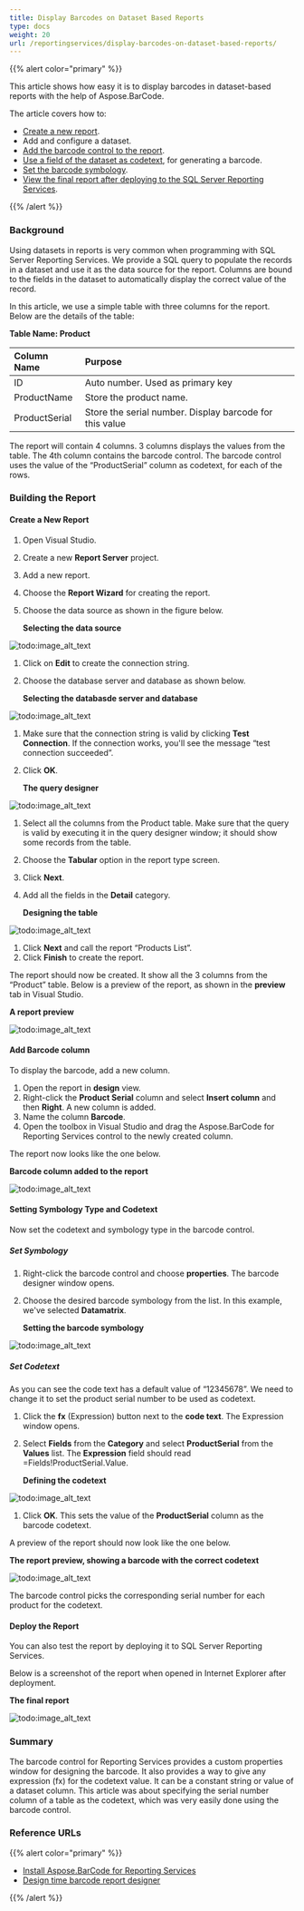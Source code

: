 ```yaml
---
title: Display Barcodes on Dataset Based Reports
type: docs
weight: 20
url: /reportingservices/display-barcodes-on-dataset-based-reports/
---
```


{{% alert color="primary" %}} 

This article shows how easy it is to display barcodes in dataset-based reports with the help of Aspose.BarCode.

The article covers how to:

- [Create a new report](/barcode/reportingservices/display-barcodes-on-dataset-based-reports/).
- Add and configure a dataset.
- [Add the barcode control to the report](/barcode/reportingservices/display-barcodes-on-dataset-based-reports/).
- [Use a field of the dataset as codetext](/barcode/reportingservices/display-barcodes-on-dataset-based-reports/), for generating a barcode.
- [Set the barcode symbology](/barcode/reportingservices/display-barcodes-on-dataset-based-reports/).
- [View the final report after deploying to the SQL Server Reporting Services](/barcode/reportingservices/display-barcodes-on-dataset-based-reports/).

{{% /alert %}} 
### **Background**
Using datasets in reports is very common when programming with SQL Server Reporting Services. We provide a SQL query to populate the records in a dataset and use it as the data source for the report. Columns are bound to the fields in the dataset to automatically display the correct value of the record.

In this article, we use a simple table with three columns for the report. Below are the details of the table:

**Table Name: Product**

|**Column Name** |**Purpose** |
| :- | :- |
|ID |Auto number. Used as primary key |
|ProductName |Store the product name. |
|ProductSerial |Store the serial number. Display barcode for this value |
The report will contain 4 columns. 3 columns displays the values from the table. The 4th column contains the barcode control. The barcode control uses the value of the “ProductSerial” column as codetext, for each of the rows.
### **Building the Report**
#### **Create a New Report**
1. Open Visual Studio.
1. Create a new **Report Server** project.
1. Add a new report.
1. Choose the **Report Wizard** for creating the report.
1. Choose the data source as shown in the figure below.

   **Selecting the data source** 

![todo:image_alt_text](display-barcodes-on-dataset-based-reports_1.png)




1. Click on **Edit** to create the connection string.
1. Choose the database server and database as shown below.

   **Selecting the databasde server and database** 

![todo:image_alt_text](display-barcodes-on-dataset-based-reports_2.png)




1. Make sure that the connection string is valid by clicking **Test Connection**.
   If the connection works, you'll see the message “test connection succeeded”.
1. Click **OK**.

   **The query designer** 

![todo:image_alt_text](display-barcodes-on-dataset-based-reports_3.png)




1. Select all the columns from the Product table.
   Make sure that the query is valid by executing it in the query designer window; it should show some records from the table.
1. Choose the **Tabular** option in the report type screen.
1. Click **Next**.
1. Add all the fields in the **Detail** category.

   **Designing the table** 

![todo:image_alt_text](display-barcodes-on-dataset-based-reports_4.png)




1. Click **Next** and call the report “Products List”.
1. Click **Finish** to create the report.

The report should now be created. It show all the 3 columns from the “Product” table. Below is a preview of the report, as shown in the **preview** tab in Visual Studio.

**A report preview** 

![todo:image_alt_text](display-barcodes-on-dataset-based-reports_5.png)
#### **Add Barcode column**
To display the barcode, add a new column. 

1. Open the report in **design** view.
1. Right-click the **Product Serial** column and select **Insert column** and then **Right**.
   A new column is added. 
1. Name the column **Barcode**.
1. Open the toolbox in Visual Studio and drag the Aspose.BarCode for Reporting Services control to the newly created column.

The report now looks like the one below.

**Barcode column added to the report** 

![todo:image_alt_text](display-barcodes-on-dataset-based-reports_6.png)
#### **Setting Symbology Type and Codetext**
Now set the codetext and symbology type in the barcode control.
##### **Set Symbology**
1. Right-click the barcode control and choose **properties**.
   The barcode designer window opens. 
1. Choose the desired barcode symbology from the list.
   In this example, we've selected **Datamatrix**.

   **Setting the barcode symbology** 

![todo:image_alt_text](display-barcodes-on-dataset-based-reports_7.png)
##### **Set Codetext**
As you can see the code text has a default value of “12345678”. We need to change it to set the product serial number to be used as codetext. 

1. Click the **fx** (Expression) button next to the **code text**.
   The Expression window opens.
1. Select **Fields** from the **Category** and select **ProductSerial** from the **Values** list.
   The **Expression** field should read =Fields!ProductSerial.Value.

   **Defining the codetext** 

![todo:image_alt_text](display-barcodes-on-dataset-based-reports_8.png)




1. Click **OK**.
   This sets the value of the **ProductSerial** column as the barcode codetext. 

A preview of the report should now look like the one below.

**The report preview, showing a barcode with the correct codetext** 

![todo:image_alt_text](display-barcodes-on-dataset-based-reports_9.png)


The barcode control picks the corresponding serial number for each product for the codetext.
#### **Deploy the Report**
You can also test the report by deploying it to SQL Server Reporting Services. 

Below is a screenshot of the report when opened in Internet Explorer after deployment.

**The final report** 

![todo:image_alt_text](display-barcodes-on-dataset-based-reports_10.png)
### **Summary**
The barcode control for Reporting Services provides a custom properties window for designing the barcode. It also provides a way to give any expression (fx) for the codetext value. It can be a constant string or value of a dataset column. This article was about specifying the serial number column of a table as the codetext, which was very easily done using the barcode control. 
### **Reference URLs**
{{% alert color="primary" %}} 

- [Install Aspose.BarCode for Reporting Services](http://www.aspose.com/documentation/ssrs-rendering-extensions/aspose.barcode-for-reporting-services/install-aspose-barcode-for-reporting-services.html)
- [Design time barcode report designer](http://www.aspose.com/documentation/ssrs-rendering-extensions/aspose.barcode-for-reporting-services/designtime-barcode-report-designer.html)

{{% /alert %}}
